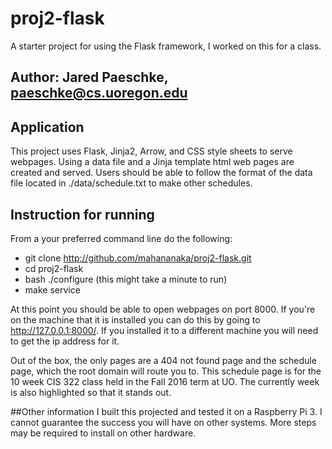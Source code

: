 # proj2-flask
A starter project for using the Flask framework, I worked on this 
for a class.

## Author: Jared Paeschke, paeschke@cs.uoregon.edu

## Application
This project uses Flask, Jinja2, Arrow, and CSS style sheets to 
serve webpages. Using a data file and a Jinja template html web 
pages are created and served. Users should be able to follow 
the format of the data file located in ./data/schedule.txt to 
make other schedules.

## Instruction for running
From a your preferred command line do the following:
* git clone http://github.com/mahananaka/proj2-flask.git
* cd proj2-flask
* bash ./configure (this might take a minute to run)
* make service

At this point you should be able to open webpages on port 8000.
If you're on the machine that it is installed you can do this 
by going to http://127.0.0.1:8000/. If you installed it to a
different machine you will need to get the ip address for it.

Out of the box, the only pages are a 404 not found page and the 
schedule page, which the root domain will route you to. This 
schedule page is for the 10 week CIS 322 class held in the 
Fall 2016 term at UO. The currently week is also highlighted so
that it stands out.

##Other information
I built this projected and tested it on a Raspberry Pi 3. I cannot
guarantee the success you will have on other systems. More steps
may be required to install on other hardware.
